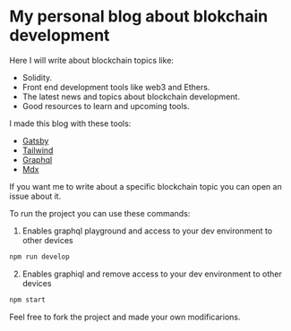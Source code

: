 # My personal blog about blokchain development

Here I will write about blockchain topics like:

- Solidity.
- Front end development tools like web3 and Ethers.
- The latest news and topics about blockchain development.
- Good resources to learn and upcoming tools.

I made this blog with these tools:

- [Gatsby](https://www.gatsbyjs.com/)
- [Tailwind](https://tailwindcss.com/)
- [Graphql](https://graphql.org/)
- [Mdx](https://mdxjs.com/)

If you want me to write about a specific blockchain topic you can
open an issue about it.

To run the project you can use these commands:

1. Enables graphql playground and access to your dev environment to other devices

```sh
npm run develop
```

2. Enables graphiql and remove access to your dev environment to other devices
```sh
npm start
```

Feel free to fork the project and made your own modificarions.

